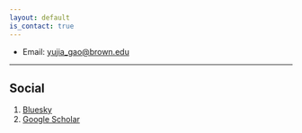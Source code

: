 ```yaml
---
layout: default
is_contact: true
---
```


* Email: [yujia_gao@brown.edu](mailto:yujia_gao@brown.edu)
---

## Social

1. [Bluesky](https://bsky.app/profile/yujiagao.bsky.social)
2. [Google Scholar](https://scholar.google.com/citations?user=XDjHka8AAAAJ&hl=en)
